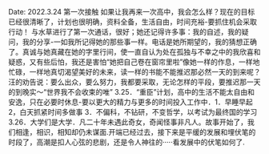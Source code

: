 Date: 2022.3.24
第一次接触
如果让我再来一次高中，我会怎么样？现在的目标已经很清晰了，计划也很明确，资料全备，生活自由，时间充裕-要抓住机会采取行动！
与水草进行了第一次通话，很好；她还记得许多事：我的自述，我的疑问，我的分享-一如我所记得她的那些事一样。电话是她所期望的，我的猜想正确了。真诚与她真藏在她的字里行间，使一直自认为处在孤独与不幸之中的我欣喜和疑惑，又有些后怕，我还是害怕“她把自己卷在窗帘里啦”像她一样的作息，一样地忙碌，一样地真切渴望美好的未来，读一样的书能不能推迟那必然一天的到来呢？汪的劝告说：要么出众，要么努力，我都要采取，无论怎样的平段，要推迟那一天的到晚实～“世界我不会收束的唯”
3.25．“重臣”计划，高中的生活不能太自由和安逸，只在必要时休息-要以更大的精力与更多的时间投入工作中．1．早睡早起 2，白天抓紧时间多做事 3．不偏科，不钻研，不变哲学，以考试为最终国的学习
3.26．大学们是大学．凡二十年未遇此奇女，奇闻怪事非凡人。故事开始了，我们相逢，相识，相知却仍未谋面.开端已经过去，接下来是平缓的发展和埋伏笔的时段了，高潮是扣人心弦的悲剧，还是令人神往的·····看发展中的伏笔如何了.

